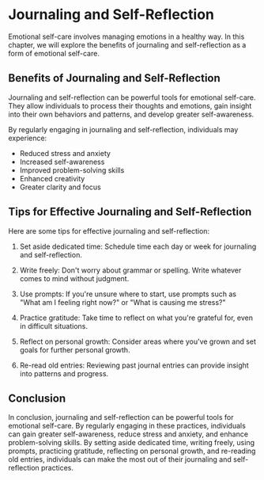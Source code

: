 # Journaling and Self-Reflection

Emotional self-care involves managing emotions in a healthy way. In this chapter, we will explore the benefits of journaling and self-reflection as a form of emotional self-care.

Benefits of Journaling and Self-Reflection
------------------------------------------

Journaling and self-reflection can be powerful tools for emotional self-care. They allow individuals to process their thoughts and emotions, gain insight into their own behaviors and patterns, and develop greater self-awareness.

By regularly engaging in journaling and self-reflection, individuals may experience:

* Reduced stress and anxiety
* Increased self-awareness
* Improved problem-solving skills
* Enhanced creativity
* Greater clarity and focus

Tips for Effective Journaling and Self-Reflection
-------------------------------------------------

Here are some tips for effective journaling and self-reflection:

1. Set aside dedicated time: Schedule time each day or week for journaling and self-reflection.

2. Write freely: Don't worry about grammar or spelling. Write whatever comes to mind without judgment.

3. Use prompts: If you're unsure where to start, use prompts such as "What am I feeling right now?" or "What is causing me stress?"

4. Practice gratitude: Take time to reflect on what you're grateful for, even in difficult situations.

5. Reflect on personal growth: Consider areas where you've grown and set goals for further personal growth.

6. Re-read old entries: Reviewing past journal entries can provide insight into patterns and progress.

Conclusion
----------

In conclusion, journaling and self-reflection can be powerful tools for emotional self-care. By regularly engaging in these practices, individuals can gain greater self-awareness, reduce stress and anxiety, and enhance problem-solving skills. By setting aside dedicated time, writing freely, using prompts, practicing gratitude, reflecting on personal growth, and re-reading old entries, individuals can make the most out of their journaling and self-reflection practices.
